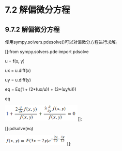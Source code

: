 # 7.2 解偏微分方程


## 9.7.2 解偏微分方程

使用sympy.solvers.pdesolve()可以对偏微分方程进行求解。

[]:from sympy.solvers.pde import pdsolve

u = f(x, y)

ux = u.diff(x)

uy = u.diff(y)

eq = Eq(1 + (2\*(ux/u)) + (3\*(uy/u)))

eq

![](media/0cd43807ec0898d5ebe4aa156411c525.png)[]:

[]:pdsolve(eq)

![](media/9c3102d11e6b232e9f0c3cb7f673e0e9.png)[]:
